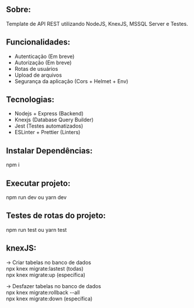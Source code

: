 ## Sobre:
Template de API REST utilizando NodeJS, KnexJS, MSSQL Server e Testes.

## Funcionalidades:
- Autenticação (Em breve)
- Autorização (Em breve)
- Rotas de usuários
- Upload de arquivos
- Segurança da aplicação (Cors + Helmet + Env)

## Tecnologias:
- Nodejs + Express (Backend)
- Knexjs (Database Query Builder)
- Jest (Testes automatizados)
- ESLinter + Prettier (Linters)

## Instalar Dependências:
npm i

## Executar projeto:
npm run dev ou yarn dev

## Testes de rotas do projeto:
npm run test ou yarn test

## knexJS:
-> Criar tabelas no banco de dados  
npx knex migrate:lastest (todas)  
npx knex migrate:up <tabela> (específica)

-> Desfazer tabelas no banco de dados  
npx knex migrate:rollback --all  
npx knex migrate:down <tabela> (específica)
